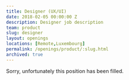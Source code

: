 ```yaml
---
title: Designer (UX/UI)
date: 2018-02-05 00:00:00 Z
description: Designer job description
team: product
slug: designer
layout: openings
locations: [Remote,Luxembourg]
permalink: /openings/product/:slug.html
archived: true
---
```


Sorry, unfortunately this position has been filled.

